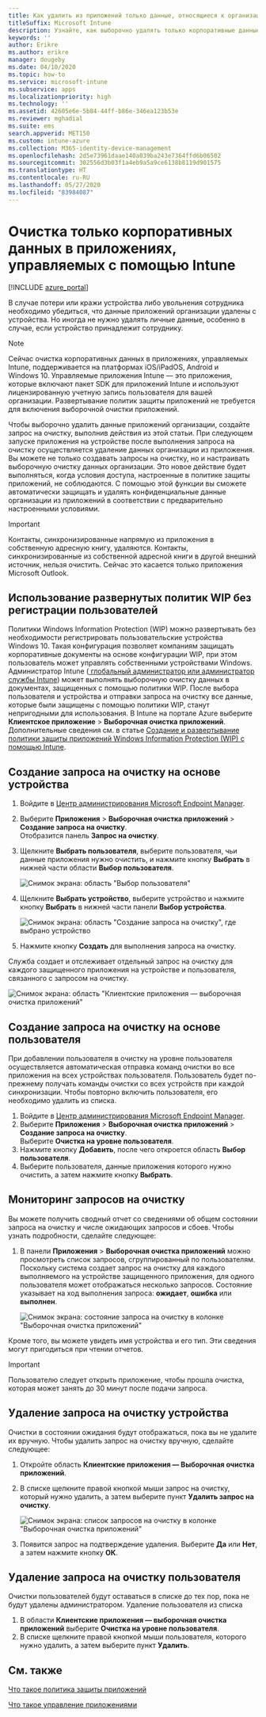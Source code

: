 ```yaml
---
title: Как удалить из приложений только данные, относящиеся к организации
titleSuffix: Microsoft Intune
description: Узнайте, как выборочно удалять только корпоративные данные из приложений, управляемых Intune, с помощью Microsoft Intune.
keywords: ''
author: Erikre
ms.author: erikre
manager: dougeby
ms.date: 04/10/2020
ms.topic: how-to
ms.service: microsoft-intune
ms.subservice: apps
ms.localizationpriority: high
ms.technology: ''
ms.assetid: 42605e6e-5b84-44ff-b86e-346ea123b53e
ms.reviewer: mghadial
ms.suite: ems
search.appverid: MET150
ms.custom: intune-azure
ms.collection: M365-identity-device-management
ms.openlocfilehash: 2d5e73961daae140a039ba243e7364ffd6b06502
ms.sourcegitcommit: 302556d3b03f1a4eb9a5a9ce6138b8119d901575
ms.translationtype: HT
ms.contentlocale: ru-RU
ms.lasthandoff: 05/27/2020
ms.locfileid: "83984087"
---
```

# <a name="how-to-wipe-only-corporate-data-from-intune-managed-apps"></a>Очистка только корпоративных данных в приложениях, управляемых с помощью Intune

[!INCLUDE [azure_portal](../includes/azure_portal.md)]

В случае потери или кражи устройства либо увольнения сотрудника необходимо убедиться, что данные приложений организации удалены с устройства. Но иногда не нужно удалять личные данные, особенно в случае, если устройство принадлежит сотруднику.

>[!NOTE]
> Сейчас очистка корпоративных данных в приложениях, управляемых Intune, поддерживается на платформах iOS/iPadOS, Android и Windows 10. Управляемые приложения Intune — это приложения, которые включают пакет SDK для приложений Intune и используют лицензированную учетную запись пользователя для вашей организации. Развертывание политик защиты приложений не требуется для включения выборочной очистки приложений.

Чтобы выборочно удалить данные приложений организации, создайте запрос на очистку, выполнив действия из этой статьи. При следующем запуске приложения на устройстве после выполнения запроса на очистку осуществляется удаление данных организации из приложения. Вы можете не только создавать запросы на очистку, но и настраивать выборочную очистку данных организации. Это новое действие будет выполняться, когда условия доступа, настроенные в политике защиты приложений, не соблюдаются. С помощью этой функции вы сможете автоматически защищать и удалять конфиденциальные данные организации из приложений в соответствии с предварительно настроенными условиями.

>[!IMPORTANT]
> Контакты, синхронизированные напрямую из приложения в собственную адресную книгу, удаляются. Контакты, синхронизированные из собственной адресной книги в другой внешний источник, нельзя очистить. Сейчас это касается только приложения Microsoft Outlook.

## <a name="deployed-wip-policies-without-user-enrollment"></a>Использование развернутых политик WIP без регистрации пользователей
Политики Windows Information Protection (WIP) можно развертывать без необходимости регистрировать пользовательские устройства Windows 10. Такая конфигурация позволяет компаниям защищать корпоративные документы на основе конфигурации WIP, при этом пользователь может управлять собственными устройствами Windows. Администратор Intune ([ глобальный администратор или администратор службы Intune](../fundamentals/users-add.md#types-of-administrators)) может выполнять выборочную очистку данных в документах, защищенных с помощью политики WIP. После выбора пользователя и устройства и отправки запроса на очистку все данные, которые были защищены с помощью политики WIP, станут непригодными для использования. В Intune на портале Azure выберите **Клиентское приложение** > **Выборочная очистка приложений**. Дополнительные сведения см. в статье [Создание и развертывание политики защиты приложений Windows Information Protection (WIP) с помощью Intune](windows-information-protection-policy-create.md).

## <a name="create-a-device-based-wipe-request"></a>Создание запроса на очистку на основе устройства

1. Войдите в [Центр администрирования Microsoft Endpoint Manager](https://go.microsoft.com/fwlink/?linkid=2109431).
2. Выберите **Приложения** > **Выборочная очистка приложений** > **Создание запроса на очистку**.<br>
   Отобразится панель **Запрос на очистку**.
3. Щелкните **Выбрать пользователя**, выберите пользователя, чьи данные приложения нужно очистить, и нажмите кнопку **Выбрать** в нижней части области **Выбор пользователя**.

    ![Снимок экрана: область "Выбор пользователя"](./media/apps-selective-wipe/apps-selective-wipe-01.png)

4. Щелкните **Выбрать устройство**, выберите устройство и нажмите кнопку **Выбрать** в нижней части панели **Выбор устройства**.

    ![Снимок экрана: область "Создание запроса на очистку", где выбрано устройство](./media/apps-selective-wipe/apps-selective-wipe-02.png)

5. Нажмите кнопку **Создать** для выполнения запроса на очистку.

Служба создает и отслеживает отдельный запрос на очистку для каждого защищенного приложения на устройстве и пользователя, связанного с запросом на очистку.

   ![Снимок экрана: область "Клиентские приложения — выборочная очистка приложений"](./media/apps-selective-wipe/apps-selective-wipe-03.png)

## <a name="create-a-user-based-wipe-request"></a>Создание запроса на очистку на основе пользователя

При добавлении пользователя в очистку на уровне пользователя осуществляется автоматическая отправка команд очистки во все приложения на всех устройствах пользователя.  Пользователь будет по-прежнему получать команды очистки со всех устройств при каждой синхронизации.  Чтобы повторно включить пользователя, его необходимо удалить из списка.  

1. Войдите в [Центр администрирования Microsoft Endpoint Manager](https://go.microsoft.com/fwlink/?linkid=2109431).
2. Выберите **Приложения** > **Выборочная очистка приложений** > **Создание запроса на очистку**.<br>
   Выберите **Очистка на уровне пользователя**.
3. Нажмите кнопку **Добавить**, после чего откроется область **Выбор пользователя**.
4. Выберите пользователя, данные приложения которого нужно очистить, а затем нажмите кнопку **Выбрать**.

## <a name="monitor-your-wipe-requests"></a>Мониторинг запросов на очистку

Вы можете получить сводный отчет со сведениями об общем состоянии запроса на очистку и числе ожидающих запросов и сбоев. Чтобы узнать подробности, сделайте следующее:

1. В панели **Приложения** > **Выборочная очистка приложений** можно просмотреть список запросов, сгруппированный по пользователям. Поскольку система создает запрос на очистку для каждого выполняемого на устройстве защищенного приложения, для одного пользователя может отображаться несколько запросов. Состояние указывает на ход выполнения запроса: **ожидает**, **ошибка** или **выполнен**.

    ![Снимок экрана: состояние запроса на очистку в колонке "Выборочная очистка приложений"](./media/apps-selective-wipe/wipe-request-status-1.png)

Кроме того, вы можете увидеть имя устройства и его тип. Эти сведения могут пригодиться при чтении отчетов.

>[!IMPORTANT]
> Пользователю следует открыть приложение, чтобы прошла очистка, которая может занять до 30 минут после подачи запроса.

## <a name="delete-a-device-wipe-request"></a>Удаление запроса на очистку устройства

Очистки в состоянии ожидания будут отображаться, пока вы не удалите их вручную. Чтобы удалить запрос на очистку вручную, сделайте следующее:

1. Откройте область **Клиентские приложения — Выборочная очистка приложений**.

2. В списке щелкните правой кнопкой мыши запрос на очистку, который нужно удалить, а затем выберите пункт **Удалить запрос на очистку**.

    ![Снимок экрана: список запросов на очистку в колонке "Выборочная очистка приложений"](./media/apps-selective-wipe/delete-wipe-request.png)

3. Появится запрос на подтверждение удаления. Выберите **Да** или **Нет**, а затем нажмите кнопку **ОК**.

## <a name="delete-a-user-wipe-request"></a>Удаление запроса на очистку пользователя

Очистки пользователей будут оставаться в списке до тех пор, пока не будут удалены администратором. Удаление пользователя из списка

1. В области **Клиентские приложения — выборочная очистка приложений** выберите **Очистка на уровне пользователя**.
2. В списке щелкните правой кнопкой мыши пользователя, которого нужно удалить, а затем выберите пункт **Удалить**. 


## <a name="see-also"></a>См. также
[Что такое политика защиты приложений](app-protection-policy.md)

[Что такое управление приложениями](app-management.md)
